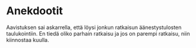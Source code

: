 # Anekdootit

Aavistuksen sai askarrella, että löysi jonkun ratkaisun äänestystulosten taulukointiin. En tiedä oliko parhain ratkaisu ja jos on parempi ratkaisu, niin kiinnostaa kuulla.

